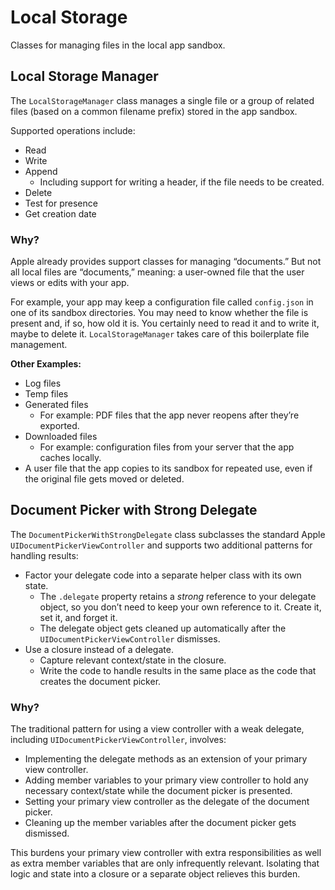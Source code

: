 # Local Storage

Classes for managing files in the local app sandbox.

## Local Storage Manager

The `LocalStorageManager` class manages a single file or a group of related files (based on a common filename prefix) stored in the app sandbox.

Supported operations include:
- Read
- Write
- Append
    - Including support for writing a header, if the file needs to be created.
- Delete
- Test for presence
- Get creation date

### Why?

Apple already provides support classes for managing “documents.” But not all local files are “documents,” meaning: a user-owned file that the user views or edits with your app.

For example, your app may keep a configuration file called `config.json` in one of its sandbox directories. You may need to know whether the file is present and, if so, how old it is. You certainly need to read it and to write it, maybe to delete it. `LocalStorageManager` takes care of this boilerplate file management.

**Other Examples:**
- Log files
- Temp files
- Generated files
	- For example: PDF files that the app never reopens after they’re exported.
- Downloaded files
	- For example: configuration files from your server that the app caches locally.
- A user file that the app copies to its sandbox for repeated use, even if the original file gets moved or deleted.

## Document Picker with Strong Delegate

The `DocumentPickerWithStrongDelegate` class subclasses the standard Apple `UIDocumentPickerViewController` and supports two additional patterns for handling results:
- Factor your delegate code into a separate helper class with its own state.
    - The `.delegate` property retains a *strong* reference to your delegate object, so you don’t need to keep your own reference to it. Create it, set it, and forget it.
    - The delegate object gets cleaned up automatically after the `UIDocumentPickerViewController` dismisses.
- Use a closure instead of a delegate.
    - Capture relevant context/state in the closure.
    - Write the code to handle results in the same place as the code that creates the document picker.

### Why?

The traditional pattern for using a view controller with a weak delegate, including `UIDocumentPickerViewController`, involves:
- Implementing the delegate methods as an extension of your primary view controller.
- Adding member variables to your primary view controller to hold any necessary context/state while the document picker is presented.
- Setting your primary view controller as the delegate of the document picker.
- Cleaning up the member variables after the document picker gets dismissed.

This burdens your primary view controller with extra responsibilities as well as extra member variables that are only infrequently relevant. Isolating that logic and state into a closure or a separate object relieves this burden.
